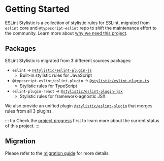 # Getting Started

ESLint Stylistic is a collection of stylistic rules for ESLint, migrated from `eslint` core and `@typescript-eslint` repo to shift the maintenance effort to the community. Learn more about [why we need this project](/guide/why).

## Packages

ESLint Stylistic is migrated from 3 different sources packages:

- `eslint` -> [`@stylistic/eslint-plugin-js`](/packages/js)
  - Built-in stylistic rules for JavaScript
- `@typescript-eslint/eslint-plugin` -> [`@stylistic/eslint-plugin-ts`](/packages/ts)
  - Stylistic rules for TypeScript
- `eslint-plugin-react` -> [`@stylistic/eslint-plugin-jsx`](/packages/jsx)
  - Stylistic rules for framework-agnostic JSX

We also provide an unified plugin [`@stylistic/eslint-plugin`](/packages/default) that merges rules from all 3 plugins.

::: tip
Check the [project progress](/contribute/project-progress) first to learn more about the current status of this project.
:::

## Migration

Please refer to the [migration guide](/guide/migration) for more details.
